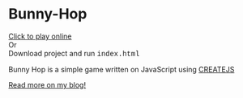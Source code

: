# Bunny-Hop

<a href="https://sachi-d.github.io/myApps/Bunny_Hop">Click to play online</a><br>Or<br>
Download project and run <span style="font-family:Courier;">index.html</span>

Bunny Hop is a simple game written on JavaScript using <a href="http://createjs.com/">CREATEJS</a>

<a href="http://comexile.blogspot.com/2017/01/bunny-hop-simple-javascript-game.html" target="_blank">Read more on my blog!</a>
